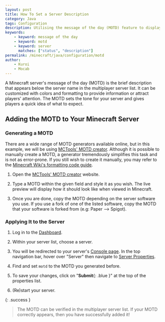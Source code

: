 ```yaml
---
layout: post
title: How To Set a Server Description
category: Java
tags: Configuration
description: Utilising the message of the day (MOTD) feature to display a description-like message in the multiplayer server list.
keywords:
    - keyword: message of the day
    - keyword: motd
    - keyword: server
      matches: ["status", "description"]
permalink: /minecraft/java/configuration/motd
author:
    - Kuroi
    - Mocab
---
```


A Minecraft server's message of the day (MOTD) is the brief description that appears below the server name in the multiplayer server list. It can be customized with colors and formatting to provide information or attract players' attention. The MOTD sets the tone for your server and gives players a quick idea of what to expect.

## Adding the MOTD to Your Minecraft Server

### Generating a MOTD

There are a wide range of MOTD generators available online, but in this example, we will be using [MCTools' MOTD creator](https://mctools.org/motd-creator). Although it is possible to manually create a MOTD, a generator tremendously simplifies this task and is not as error-prone. If you still wish to create it manually, you may refer to the [Minecraft Wiki's formatting code guide](https://minecraft.fandom.com/wiki/Formatting_codes).

1. Open the [MCTools' MOTD creator](https://mctools.org/motd-creator) website.

2. Type a MOTD within the given field and style it as you wish. The live preview will display how it should look like when viewed in Minecraft.

3. Once you are done, copy the MOTD depending on the server software you use. If you use a fork of one of the listed software, copy the MOTD that your software is forked from (e.g: Paper --> Spigot).

### Applying It to the Server

1. Log in to the [Dashboard](https://client.falixnodes.net/).

2. Within your server list, choose a server.

3. You will be redirected to your server's [Console page](https://client.falixnodes.net/server/console). In the top navigation bar, hover over "Server" then navigate to [Server Properties](https://client.falixnodes.net/server/properties).

4. Find and set `motd` to the MOTD you generated before.

5. To save your changes, click on "**Submit**{: .blue }" at the top of the properties list.

6. (Re)start your server.

{: .success }

> The MOTD can be verified in the multiplayer server list. If your MOTD correctly appears, then you have successfully added it!
